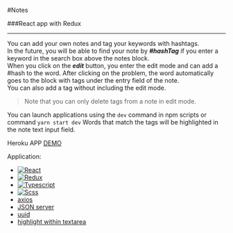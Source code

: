 #Notes

###React app with Redux

___

You can add your own notes and tag your keywords with hashtags.<br/> 
In the future, you will be able to find your note by ***#hashTag*** if you enter a keyword in the search box above the notes block.<br/>
When you click on the __*edit*__ button, you enter the edit mode and can add a #hash to the word. After clicking on the problem, the word automatically goes to the block with tags under the entry field of the note.<br/>
You can also add a tag without including the edit mode.<br/>
>Note that you can only delete tags from a note in edit mode.
> 
You can launch applications using the `dev` command in npm scripts or command `yarn start dev`
Words that match the tags will be highlighted in the note text input field.
  
Heroku APP [DEMO]()
  
Application: 
- [![React](https://img.shields.io/badge/-REACT-1e1d1f?style-for=the-badge&logo=react)](https://ru.reactjs.org/)
- [![Redux](https://img.shields.io/badge/-REDUX-1e1d1f?style-for=the-badge&logo=redux)](https://redux.js.org/)
- [![Typescript](https://img.shields.io/badge/-TYPESCRIPT-1e1d1f?style-for=the-badge&logo=typescript)](https://www.typescriptlang.org/)
- [![Scss](https://img.shields.io/badge/-SCSS-1e1d1f?style-for=the-badge&logo=sass)](https://www.npmjs.com/package/node-sass)
- [axios](https://www.npmjs.com/package/axios)
- [JSON server](https://www.npmjs.com/package/json-server)
- [uuid](https://www.npmjs.com/package/uuid)
- [highlight within textarea](https://www.npmjs.com/package/react-highlight-within-textarea)
